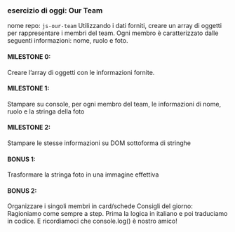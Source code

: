 ### esercizio di oggi: Our Team
nome repo: `js-our-team`
Utilizzando i dati forniti, creare un array di oggetti per rappresentare i membri del team. Ogni membro è caratterizzato dalle seguenti informazioni: nome, ruolo e foto.
#### MILESTONE 0: 
Creare l’array di oggetti con le informazioni fornite.
#### MILESTONE 1: 
Stampare su console, per ogni membro del team, le informazioni di nome, ruolo e la stringa della foto
#### MILESTONE 2: 
Stampare le stesse informazioni su DOM sottoforma di stringhe
#### BONUS 1: 
Trasformare la stringa foto in una immagine effettiva
#### BONUS 2: 
Organizzare i singoli membri in card/schede Consigli del giorno: Ragioniamo come sempre a step. Prima la logica in italiano e poi traduciamo in codice. E ricordiamoci che console.log() è nostro amico!